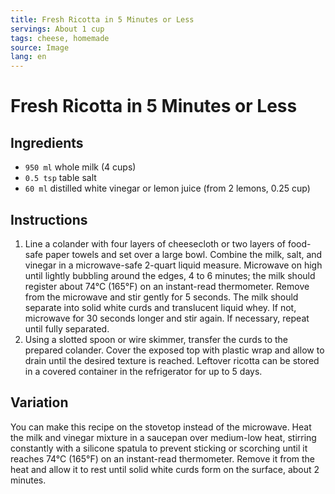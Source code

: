 ```yaml
---
title: Fresh Ricotta in 5 Minutes or Less
servings: About 1 cup
tags: cheese, homemade
source: Image
lang: en
---
```


# Fresh Ricotta in 5 Minutes or Less

## Ingredients

- `950 ml` whole milk (4 cups)
- `0.5 tsp` table salt
- `60 ml` distilled white vinegar or lemon juice (from 2 lemons, 0.25 cup)

## Instructions

1. Line a colander with four layers of cheesecloth or two layers of food-safe paper towels and set over a large bowl. Combine the milk, salt, and vinegar in a microwave-safe 2-quart liquid measure. Microwave on high until lightly bubbling around the edges, 4 to 6 minutes; the milk should register about 74°C (165°F) on an instant-read thermometer. Remove from the microwave and stir gently for 5 seconds. The milk should separate into solid white curds and translucent liquid whey. If not, microwave for 30 seconds longer and stir again. If necessary, repeat until fully separated.
1. Using a slotted spoon or wire skimmer, transfer the curds to the prepared colander. Cover the exposed top with plastic wrap and allow to drain until the desired texture is reached. Leftover ricotta can be stored in a covered container in the refrigerator for up to 5 days.

## Variation

You can make this recipe on the stovetop instead of the microwave. Heat the milk and vinegar mixture in a saucepan over medium-low heat, stirring constantly with a silicone spatula to prevent sticking or scorching until it reaches 74°C (165°F) on an instant-read thermometer. Remove it from the heat and allow it to rest until solid white curds form on the surface, about 2 minutes.
